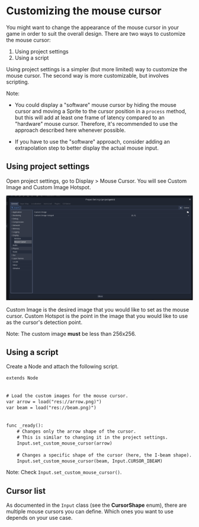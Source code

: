 
# Customizing the mouse cursor

You might want to change the appearance of the mouse cursor in your game in order to suit the overall design. There are two ways to customize the mouse cursor:

1. Using project settings
2. Using a script

Using project settings is a simpler (but more limited) way to customize the mouse cursor. The second way is more customizable, but involves scripting.

Note:

- You could display a "software" mouse cursor by hiding the mouse cursor and
  moving a Sprite to the cursor position in a `process` method, but this
  will add at least one frame of latency compared to an "hardware" mouse
  cursor. Therefore, it's recommended to use the approach described here
  whenever possible.

- If you have to use the "software" approach, consider adding an extrapolation step
  to better display the actual mouse input.

## Using project settings

Open project settings, go to Display &gt; Mouse Cursor. You will see Custom Image and Custom Image Hotspot.

![](img/cursor_project_settings.png)

Custom Image is the desired image that you would like to set as the mouse cursor.
Custom Hotspot is the point in the image that you would like to use as the cursor's detection point.

Note: The custom image **must** be less than 256x256.

## Using a script

Create a Node and attach the following script.

```
extends Node


# Load the custom images for the mouse cursor.
var arrow = load("res://arrow.png)")
var beam = load("res://beam.png)")


func _ready():
    # Changes only the arrow shape of the cursor.
    # This is similar to changing it in the project settings.
    Input.set_custom_mouse_cursor(arrow)

    # Changes a specific shape of the cursor (here, the I-beam shape).
    Input.set_custom_mouse_cursor(beam, Input.CURSOR_IBEAM)
```

Note: Check `Input.set_custom_mouse_cursor()`.

## Cursor list

As documented in the `Input` class (see the **CursorShape** enum), there are multiple mouse
cursors you can define. Which ones you want to use depends on your use case.

